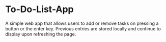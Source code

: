 # To-Do-List-App

A simple web app that allows users to add or remove tasks on pressing a button or the enter key. Previous entries are stored locally and continue to display upon refreshing the page. 

